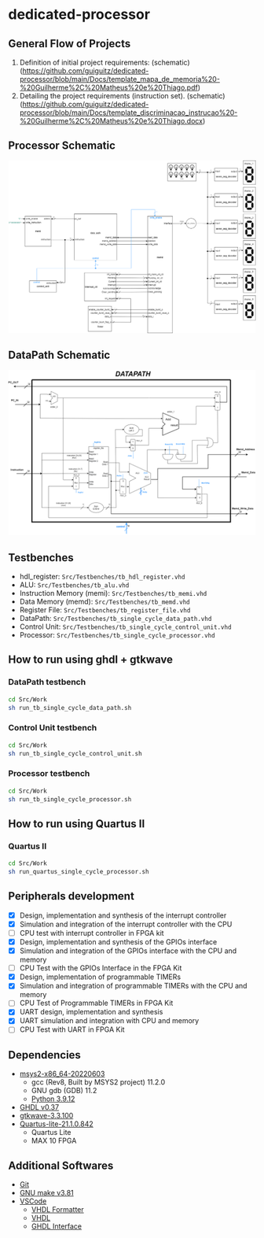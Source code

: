 # dedicated-processor
## General Flow of Projects
1. Definition of initial project requirements:
  (schematic)(https://github.com/guiguitz/dedicated-processor/blob/main/Docs/template_mapa_de_memoria%20-%20Guilherme%2C%20Matheus%20e%20Thiago.pdf)
2. Detailing the project requirements (instruction set).
  (schematic)(https://github.com/guiguitz/dedicated-processor/blob/main/Docs/template_discriminacao_instrucao%20-%20Guilherme%2C%20Matheus%20e%20Thiago.docx)

## Processor Schematic
![schematic](https://github.com/guiguitz/dedicated-processor/blob/main/Docs/processor-schematic.png)

## DataPath Schematic
![schematic](https://github.com/guiguitz/dedicated-processor/blob/main/Docs/datapath-schematic.png)

## Testbenches
- hdl_register: `Src/Testbenches/tb_hdl_register.vhd`
- ALU: `Src/Testbenches/tb_alu.vhd`
- Instruction Memory (memi): `Src/Testbenches/tb_memi.vhd`
- Data Memory (memd): `Src/Testbenches/tb_memd.vhd`
- Register File: `Src/Testbenches/tb_register_file.vhd`
- DataPath: `Src/Testbenches/tb_single_cycle_data_path.vhd`
- Control Unit: `Src/Testbenches/tb_single_cycle_control_unit.vhd`
- Processor: `Src/Testbenches/tb_single_cycle_processor.vhd`

## How to run using ghdl + gtkwave
### DataPath testbench
```bash
cd Src/Work
sh run_tb_single_cycle_data_path.sh
```
### Control Unit testbench
```bash
cd Src/Work
sh run_tb_single_cycle_control_unit.sh
```
### Processor testbench
```bash
cd Src/Work
sh run_tb_single_cycle_processor.sh
```

## How to run using Quartus II
### Quartus II
```bash
cd Src/Work
sh run_quartus_single_cycle_processor.sh
```

## Peripherals development
- [X] Design, implementation and synthesis of the interrupt controller
- [X] Simulation and integration of the interrupt controller with the CPU
- [ ] CPU test with interrupt controller in FPGA kit
- [X] Design, implementation and synthesis of the GPIOs interface
- [X] Simulation and integration of the GPIOs interface with the CPU and memory
- [ ] CPU Test with the GPIOs Interface in the FPGA Kit
- [X] Design, implementation of programmable TIMERs
- [X] Simulation and integration of programmable TIMERs with the CPU and memory
- [ ] CPU Test of Programmable TIMERs in FPGA Kit
- [X] UART design, implementation and synthesis
- [X] UART simulation and integration with CPU and memory
- [ ] CPU Test with UART in FPGA Kit

## Dependencies

- [msys2-x86_64-20220603](https://www.msys2.org)
  - gcc (Rev8, Built by MSYS2 project) 11.2.0
  - GNU gdb (GDB) 11.2
  - [Python 3.9.12](https://packages.msys2.org/package/mingw-w64-x86_64-python)
- [GHDL v0.37](https://github.com/ghdl/ghdl/releases/download/v0.37/ghdl-0.37-mingw32-mcode.zip)
- [gtkwave-3.3.100](https://sourceforge.net/projects/gtkwave/files/gtkwave-3.3.100-bin-win32)
- [Quartus-lite-21.1.0.842](https://www.intel.com/content/www/us/en/software-kit/684216/intel-quartus-prime-lite-edition-design-software-version-21-1-for-windows.html)
  - Quartus Lite
  - MAX 10 FPGA

## Additional Softwares
- [Git](https://git-scm.com/downloads)
- [GNU make v3.81](http://gnuwin32.sourceforge.net/packages/make.htm)
- [VSCode](https://code.visualstudio.com/download)
  - [VHDL Formatter](https://marketplace.visualstudio.com/items?itemName=Vinrobot.vhdl-formatter)
  - [VHDL](https://marketplace.visualstudio.com/items?itemName=puorc.awesome-vhdl)
  - [GHDL Interface](https://marketplace.visualstudio.com/items?itemName=johannesbonk.ghdl-interface)
